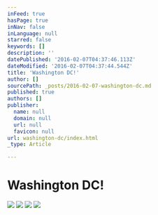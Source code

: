 ```yaml
---
inFeed: true
hasPage: true
inNav: false
inLanguage: null
starred: false
keywords: []
description: ''
datePublished: '2016-02-07T04:37:46.113Z'
dateModified: '2016-02-07T04:37:44.544Z'
title: 'Washington DC!'
author: []
sourcePath: _posts/2016-02-07-washington-dc.md
published: true
authors: []
publisher:
  name: null
  domain: null
  url: null
  favicon: null
url: washington-dc/index.html
_type: Article

---
```

# Washington DC!
![](https://s3-us-west-2.amazonaws.com/the-grid-img/p/002c83b191db105c3ad22c092fa9a9c9ff523630.jpg)
![](https://s3-us-west-2.amazonaws.com/the-grid-img/p/dc78e67f1954d23b8ce2537d3c717be46311a37d.jpg)
![](https://s3-us-west-2.amazonaws.com/the-grid-img/p/e12301131df71cf98abeb6e29ebd5b298ae615d1.jpg)
![](https://s3-us-west-2.amazonaws.com/the-grid-img/p/a5e451c668b535533f84993bc5ee2295f5b596f9.jpg)